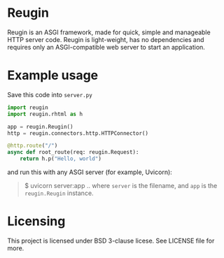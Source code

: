 # Reugin
Reugin is an ASGI framework, made for quick, simple and manageable HTTP server code. Reugin is light-weight, has no dependencies and requires only an ASGI-compatible web server to start an application.

# Example usage
Save this code into `server.py`
```py
import reugin
import reugin.rhtml as h

app = reugin.Reugin()
http = reugin.connectors.http.HTTPConnector()

@http.route("/")
async def root_route(req: reugin.Request):
    return h.p("Hello, world")
```
and run this with any ASGI server (for example, Uvicorn):
> $ uvicorn server:app
.. where `server` is the filename, and `app` is the `reugin.Reugin` instance.

# Licensing
This project is licensed under BSD 3-clause licese. See LICENSE file for more.